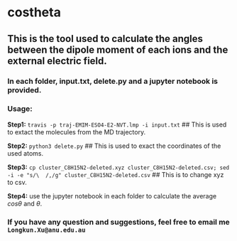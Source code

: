 # costheta

## This is the tool used to calculate the angles between the dipole moment of each ions and the external electric field. 

### In each folder, input.txt, delete.py and a jupyter notebook is provided.

### Usage:
**Step1:** `travis -p traj-EMIM-ESO4-E2-NVT.lmp -i input.txt` ## This is used to extact the molecules from the MD trajectory.

**Step2:** `python3 delete.py` ## This is used to exact the coordinates of the used atoms.

**Step3:** `cp cluster_C8H15N2-deleted.xyz cluster_C8H15N2-deleted.csv; sed -i -e "s/\  /,/g" cluster_C8H15N2-deleted.csv` ## This is to change xyz to csv. 

**Step4:** use the jupyter notebook in each folder to calculate the average $cos\theta$ and $\theta$.

### If you have any question and suggestions, feel free to email me `Longkun.Xu@anu.edu.au`
